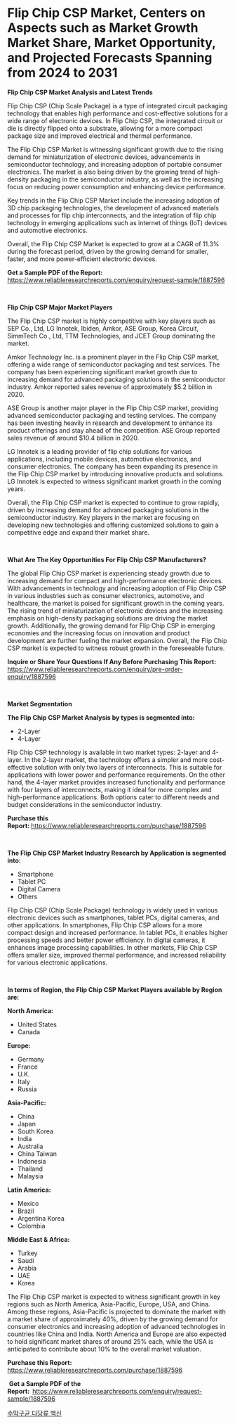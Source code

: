<p><h1>Flip Chip CSP Market, Centers on Aspects such as Market Growth Market Share, Market Opportunity, and Projected Forecasts Spanning from 2024 to 2031</h1></p><p><strong>Flip Chip CSP Market Analysis and Latest Trends</strong></p>
<p><p>Flip Chip CSP (Chip Scale Package) is a type of integrated circuit packaging technology that enables high performance and cost-effective solutions for a wide range of electronic devices. In Flip Chip CSP, the integrated circuit or die is directly flipped onto a substrate, allowing for a more compact package size and improved electrical and thermal performance.</p><p>The Flip Chip CSP Market is witnessing significant growth due to the rising demand for miniaturization of electronic devices, advancements in semiconductor technology, and increasing adoption of portable consumer electronics. The market is also being driven by the growing trend of high-density packaging in the semiconductor industry, as well as the increasing focus on reducing power consumption and enhancing device performance.</p><p>Key trends in the Flip Chip CSP Market include the increasing adoption of 3D chip packaging technologies, the development of advanced materials and processes for flip chip interconnects, and the integration of flip chip technology in emerging applications such as internet of things (IoT) devices and automotive electronics.</p><p>Overall, the Flip Chip CSP Market is expected to grow at a CAGR of 11.3% during the forecast period, driven by the growing demand for smaller, faster, and more power-efficient electronic devices.</p></p>
<p><strong>Get a Sample PDF of the Report:&nbsp;</strong> <a href="https://www.reliableresearchreports.com/enquiry/request-sample/1887596">https://www.reliableresearchreports.com/enquiry/request-sample/1887596</a></p>
<p>&nbsp;</p>
<p><strong>Flip Chip CSP Major Market Players</strong></p>
<p><p>The Flip Chip CSP market is highly competitive with key players such as SEP Co., Ltd, LG Innotek, Ibiden, Amkor, ASE Group, Korea Circuit, SimmTech Co., Ltd, TTM Technologies, and JCET Group dominating the market.</p><p>Amkor Technology Inc. is a prominent player in the Flip Chip CSP market, offering a wide range of semiconductor packaging and test services. The company has been experiencing significant market growth due to increasing demand for advanced packaging solutions in the semiconductor industry. Amkor reported sales revenue of approximately $5.2 billion in 2020.</p><p>ASE Group is another major player in the Flip Chip CSP market, providing advanced semiconductor packaging and testing services. The company has been investing heavily in research and development to enhance its product offerings and stay ahead of the competition. ASE Group reported sales revenue of around $10.4 billion in 2020.</p><p>LG Innotek is a leading provider of flip chip solutions for various applications, including mobile devices, automotive electronics, and consumer electronics. The company has been expanding its presence in the Flip Chip CSP market by introducing innovative products and solutions. LG Innotek is expected to witness significant market growth in the coming years.</p><p>Overall, the Flip Chip CSP market is expected to continue to grow rapidly, driven by increasing demand for advanced packaging solutions in the semiconductor industry. Key players in the market are focusing on developing new technologies and offering customized solutions to gain a competitive edge and expand their market share.</p></p>
<p>&nbsp;</p>
<p><strong>What Are The Key Opportunities For Flip Chip CSP Manufacturers?</strong></p>
<p><p>The global Flip Chip CSP market is experiencing steady growth due to increasing demand for compact and high-performance electronic devices. With advancements in technology and increasing adoption of Flip Chip CSP in various industries such as consumer electronics, automotive, and healthcare, the market is poised for significant growth in the coming years. The rising trend of miniaturization of electronic devices and the increasing emphasis on high-density packaging solutions are driving the market growth. Additionally, the growing demand for Flip Chip CSP in emerging economies and the increasing focus on innovation and product development are further fueling the market expansion. Overall, the Flip Chip CSP market is expected to witness robust growth in the foreseeable future.</p></p>
<p><strong>Inquire or Share Your Questions If Any Before Purchasing This Report:</strong> <a href="https://www.reliableresearchreports.com/enquiry/pre-order-enquiry/1887596">https://www.reliableresearchreports.com/enquiry/pre-order-enquiry/1887596</a></p>
<p>&nbsp;</p>
<p><strong>Market Segmentation</strong></p>
<p><strong>The Flip Chip CSP Market Analysis by types is segmented into:</strong></p>
<p><ul><li>2-Layer</li><li>4-Layer</li></ul></p>
<p><p>Flip Chip CSP technology is available in two market types: 2-layer and 4-layer. In the 2-layer market, the technology offers a simpler and more cost-effective solution with only two layers of interconnects. This is suitable for applications with lower power and performance requirements. On the other hand, the 4-layer market provides increased functionality and performance with four layers of interconnects, making it ideal for more complex and high-performance applications. Both options cater to different needs and budget considerations in the semiconductor industry.</p></p>
<p><strong>Purchase this Report:&nbsp;</strong><a href="https://www.reliableresearchreports.com/purchase/1887596">https://www.reliableresearchreports.com/purchase/1887596</a></p>
<p>&nbsp;</p>
<p><strong>The Flip Chip CSP Market Industry Research by Application is segmented into:</strong></p>
<p><ul><li>Smartphone</li><li>Tablet PC</li><li>Digital Camera</li><li>Others</li></ul></p>
<p><p>Flip Chip CSP (Chip Scale Package) technology is widely used in various electronic devices such as smartphones, tablet PCs, digital cameras, and other applications. In smartphones, Flip Chip CSP allows for a more compact design and increased performance. In tablet PCs, it enables higher processing speeds and better power efficiency. In digital cameras, it enhances image processing capabilities. In other markets, Flip Chip CSP offers smaller size, improved thermal performance, and increased reliability for various electronic applications.</p></p>
<p>&nbsp;</p>
<p><strong>In terms of Region, the Flip Chip CSP Market Players available by Region are:</strong></p>
<p>
    <p> <strong> North America: </strong>
        <ul>
            <li>United States</li>
            <li>Canada</li>
        </ul>
        </p> 
    <p> <strong> Europe: </strong>
        <ul>
            <li>Germany</li>
            <li>France</li>
            <li>U.K.</li>
            <li>Italy</li>
            <li>Russia</li>
        </ul>
        </p> 
    <p> <strong> Asia-Pacific: </strong>
        <ul>
            <li>China</li>
            <li>Japan</li>
            <li>South Korea</li>
            <li>India</li>
            <li>Australia</li>
            <li>China Taiwan</li>
            <li>Indonesia</li>
            <li>Thailand</li>
            <li>Malaysia</li>
        </ul>
        </p> 
    <p> <strong> Latin America: </strong>
        <ul>
            <li>Mexico</li>
            <li>Brazil</li>
            <li>Argentina Korea</li>
            <li>Colombia</li>
        </ul>
        </p> 
    <p> <strong> Middle East & Africa: </strong>
        <ul>
            <li>Turkey</li>
            <li>Saudi</li>
            <li>Arabia</li>
            <li>UAE</li>
            <li>Korea</li>
        </ul>
    </p>
    </p>
<p><p>The Flip Chip CSP market is expected to witness significant growth in key regions such as North America, Asia-Pacific, Europe, USA, and China. Among these regions, Asia-Pacific is projected to dominate the market with a market share of approximately 40%, driven by the growing demand for consumer electronics and increasing adoption of advanced technologies in countries like China and India. North America and Europe are also expected to hold significant market shares of around 25% each, while the USA is anticipated to contribute about 10% to the overall market valuation.</p></p>
<p><strong>Purchase this Report: </strong><a href="https://www.reliableresearchreports.com/purchase/1887596">https://www.reliableresearchreports.com/purchase/1887596</a></p>
<p>&nbsp;<strong>Get a Sample PDF of the Report:&nbsp;&nbsp;</strong><a href="https://www.reliableresearchreports.com/enquiry/request-sample/1887596">https://www.reliableresearchreports.com/enquiry/request-sample/1887596</a></p>
<p><strong></strong></p>
<p><p><a href="https://github.com/vss5505pa7z1p/Market-Research-Report-List-1/blob/main/216265610097.md">수막구균 다당류 백신</a></p></p>